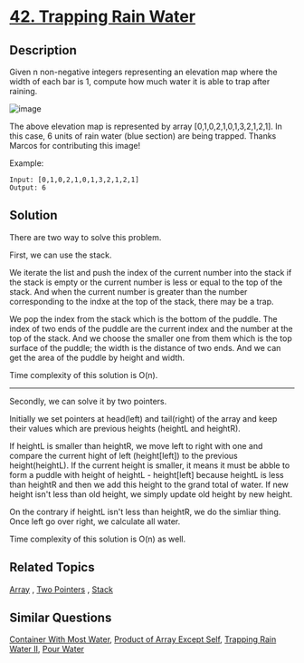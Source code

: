 # [42. Trapping Rain Water](https://leetcode.com/problems/trapping-rain-water)

## Description

Given n non-negative integers representing an elevation map where the width of each bar is 1, compute how much water it is able to trap after raining.

![image](http://www.leetcode.com/static/images/problemset/rainwatertrap.png)

The above elevation map is represented by array [0,1,0,2,1,0,1,3,2,1,2,1]. In this case, 6 units of rain water (blue section) are being trapped. Thanks Marcos for contributing this image!

Example:

```
Input: [0,1,0,2,1,0,1,3,2,1,2,1]
Output: 6
```

## Solution

There are two way to solve this problem.

First, we can use the stack.

We iterate the list and push the index of the current number into the stack if the stack is empty or the current number is less or equal to the top of the stack. And when the current number is greater than the number corresponding to the indxe at the top of the stack, there may be a trap.  

We pop the index from the stack which is the bottom of the puddle. The index of two ends of the puddle are the current index and the number at the top of the stack. And we choose the smaller one from them which is the top surface of the puddle; the width is the distance of two ends. And we can get the area of the puddle by height and width.

Time complexity of this solution is O(n).

_________
Secondly, we can solve it by two pointers.

Initially we set pointers at head(left) and tail(right) of the array and keep their values which are previous heights (heightL and heightR). 

If heightL is smaller than heightR, we move left to right with one and compare the current hight of left (height[left]) to the previous height(heightL). If the current height is smaller, it means it must be abble to form a puddle with height of heightL - height[left] because heightL is less than heightR and then we add this height to the grand total of water. If new height isn't less than old height, we simply update old height by new height. 

On the contrary if heightL isn't less than heightR, we do the simliar thing. Once left go over right, we calculate all water.

Time complexity of this solution is O(n) as well.

## Related Topics

[Array](https://leetcode.com/tag/array/) , [Two Pointers](https://leetcode.com/tag/two-pointers/) , [Stack](https://leetcode.com/tag/stack/) 

## Similar Questions

[Container With Most Water](https://leetcode.com/problems/container-with-most-water/), [Product of Array Except Self](https://leetcode.com/problems/product-of-array-except-self/), [Trapping Rain Water II](https://leetcode.com/problems/trapping-rain-water-ii/), [Pour Water](https://leetcode.com/problems/pour-water/)

